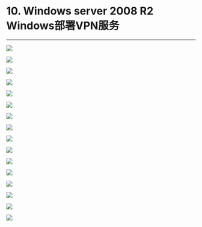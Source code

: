 # 10. Windows server 2008 R2 Windows部署VPN服务

---

![](/windows/win2008R2/appserver/image/vpn-1.png)

![](/windows/win2008R2/appserver/image/vpn-2.png)

![](/windows/win2008R2/appserver/image/vpn-3.png)

![](/windows/win2008R2/appserver/image/vpn-4.png)

![](/windows/win2008R2/appserver/image/vpn-5.png)

![](/windows/win2008R2/appserver/image/vpn-6.png)

![](/windows/win2008R2/appserver/image/vpn-7.png)

![](/windows/win2008R2/appserver/image/vpn-8.png)

![](/windows/win2008R2/appserver/image/vpn-9.png)

![](/windows/win2008R2/appserver/image/vpn-10.png)

![](/windows/win2008R2/appserver/image/vpn-11.png)

![](/windows/win2008R2/appserver/image/vpn-12.png)

![](/windows/win2008R2/appserver/image/vpn-13.png)

![](/windows/win2008R2/appserver/image/vpn-14.png)

![](/windows/win2008R2/appserver/image/vpn-15.png)

![](/windows/win2008R2/appserver/image/vpn-16.png)

